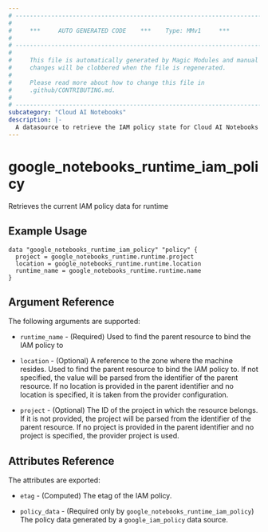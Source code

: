 ```yaml
---
# ----------------------------------------------------------------------------
#
#     ***     AUTO GENERATED CODE    ***    Type: MMv1     ***
#
# ----------------------------------------------------------------------------
#
#     This file is automatically generated by Magic Modules and manual
#     changes will be clobbered when the file is regenerated.
#
#     Please read more about how to change this file in
#     .github/CONTRIBUTING.md.
#
# ----------------------------------------------------------------------------
subcategory: "Cloud AI Notebooks"
description: |-
  A datasource to retrieve the IAM policy state for Cloud AI Notebooks Runtime
---
```



# google_notebooks_runtime_iam_policy

Retrieves the current IAM policy data for runtime


## Example Usage


```hcl
data "google_notebooks_runtime_iam_policy" "policy" {
  project = google_notebooks_runtime.runtime.project
  location = google_notebooks_runtime.runtime.location
  runtime_name = google_notebooks_runtime.runtime.name
}
```

## Argument Reference

The following arguments are supported:

* `runtime_name` - (Required) Used to find the parent resource to bind the IAM policy to
* `location` - (Optional) A reference to the zone where the machine resides. Used to find the parent resource to bind the IAM policy to. If not specified,
  the value will be parsed from the identifier of the parent resource. If no location is provided in the parent identifier and no
  location is specified, it is taken from the provider configuration.

* `project` - (Optional) The ID of the project in which the resource belongs.
    If it is not provided, the project will be parsed from the identifier of the parent resource. If no project is provided in the parent identifier and no project is specified, the provider project is used.

## Attributes Reference

The attributes are exported:

* `etag` - (Computed) The etag of the IAM policy.

* `policy_data` - (Required only by `google_notebooks_runtime_iam_policy`) The policy data generated by
  a `google_iam_policy` data source.
